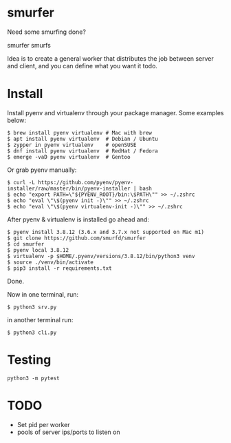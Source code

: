 # smurfer
Need some smurfing done?

smurfer smurfs

Idea is to create a general worker that distributes the job between server and client, and you can define what you want it todo.

# Install
Install pyenv and virtualenv through your package manager. Some examples below:
```
$ brew install pyenv virtualenv # Mac with brew
$ apt install pyenv virtualenv  # Debian / Ubuntu
$ zypper in pyenv virtualenv    # openSUSE
$ dnf install pyenv virtualenv  # RedHat / Fedora
$ emerge -vaD pyenv virtualenv  # Gentoo
```
Or grab pyenv manually:
```
$ curl -L https://github.com/pyenv/pyenv-installer/raw/master/bin/pyenv-installer | bash
$ echo "export PATH=\"${PYENV_ROOT}/bin:\$PATH\"" >> ~/.zshrc
$ echo "eval \"\$(pyenv init -)\"" >> ~/.zshrc
$ echo "eval \"\$(pyenv virtualenv-init -)\"" >> ~/.zshrc
```
After pyenv & virtualenv is installed go ahead and:
```
$ pyenv install 3.8.12 (3.6.x and 3.7.x not supported on Mac m1)
$ git clone https://github.com/smurfd/smurfer
$ cd smurfer
$ pyenv local 3.8.12
$ virtualenv -p $HOME/.pyenv/versions/3.8.12/bin/python3 venv
$ source ./venv/bin/activate
$ pip3 install -r requirements.txt
```
Done.

Now in one terminal, run:
```
$ python3 srv.py
```
in another terminal run:
```
$ python3 cli.py
```
# Testing
`python3 -m pytest`

# TODO
- Set pid per worker
- pools of server ips/ports to listen on

